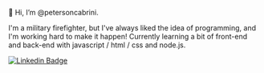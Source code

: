 👋 Hi, I’m @petersoncabrini.

I'm a military firefighter, but I've always liked the idea of programming, and I'm working hard to make it happen! 
Currently learning a bit of front-end and back-end with javascript / html / css and node.js. 
     
[![Linkedin Badge](https://img.shields.io/badge/-LinkedIn-blue?style=flat-square&logo=Linkedin&logoColor=white&link=https://www.linkedin.com/in/petersoncabrini/)](https://www.linkedin.com/in/petersoncabrini/)


<!---
petersoncabrini/petersoncabrini is a ✨ special ✨ repository because its `README.md` (this file) appears on your GitHub profile.
You can click the Preview link to take a look at your changes.
--->
